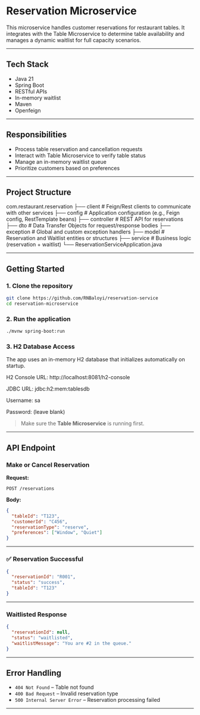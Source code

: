 # Reservation Microservice

This microservice handles customer reservations for restaurant tables. It integrates with the Table Microservice to determine table availability and manages a dynamic waitlist for full capacity scenarios.

---

## Tech Stack

- Java 21
- Spring Boot
- RESTful APIs
- In-memory waitlist
- Maven
- Openfeign

---

## Responsibilities

- Process table reservation and cancellation requests
- Interact with Table Microservice to verify table status
- Manage an in-memory waitlist queue
- Prioritize customers based on preferences

---

## Project Structure

com.restaurant.reservation
├── client # Feign/Rest clients to communicate with other services
├── config # Application configuration (e.g., Feign config, RestTemplate beans)
├── controller # REST API for reservations
├── dto # Data Transfer Objects for request/response bodies
├── exception # Global and custom exception handlers
├── model # Reservation and Waitlist entities or structures
├── service # Business logic (reservation + waitlist)
└── ReservationServiceApplication.java

---

## Getting Started

### 1. Clone the repository

```bash
git clone https://github.com/RNBaloyi/reservation-service
cd reservation-microservice
```

### 2. Run the application

```bash
./mvnw spring-boot:run
```
### 3. H2 Database Access
The app uses an in-memory H2 database that initializes automatically on startup.

H2 Console URL: http://localhost:8081/h2-console

JDBC URL: jdbc:h2:mem:tablesdb

Username: sa

Password: (leave blank)

> Make sure the **Table Microservice** is running first.

---

## API Endpoint

### Make or Cancel Reservation

**Request:**

```http
POST /reservations
```

**Body:**

```json
{
  "tableId": "T123",
  "customerId": "C456",
  "reservationType": "reserve",
  "preferences": ["Window", "Quiet"]
}
```

---

### ✅ Reservation Successful

```json
{
  "reservationId": "R001",
  "status": "success",
  "tableId": "T123"
}
```

---

### Waitlisted Response

```json
{
  "reservationId": null,
  "status": "waitlisted",
  "waitlistMessage": "You are #2 in the queue."
}
```

---

## Error Handling

- `404 Not Found` – Table not found
- `400 Bad Request` – Invalid reservation type
- `500 Internal Server Error` – Reservation processing failed

---


